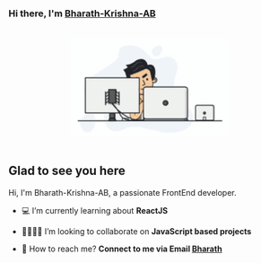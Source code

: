 
### Hi there, I'm [Bharath-Krishna-AB](https://github.com/Bharath-Krishna-AB) 
<p align="center">
<br><img src="developer.gif" width="280px"><br><br>
</p>
<h2>Glad to see you here</h2>
<p>Hi, I'm Bharath-Krishna-AB, a passionate FrontEnd developer.</p>

- 💻 I’m currently learning about **ReactJS**

- 🤜🏻🤛🏻 I’m looking to collaborate on **JavaScript based projects**

- 📧 How to reach me? **Connect to me via Email [Bharath](mailto:bharatha.b2007@gmail.com)**